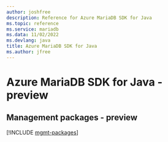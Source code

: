 ```yaml
---
author: joshfree
description: Reference for Azure MariaDB SDK for Java
ms.topic: reference
ms.service: mariadb
ms.data: 11/02/2022
ms.devlang: java
title: Azure MariaDB SDK for Java
ms.author: jfree
---
```

# Azure MariaDB SDK for Java - preview

## Management packages - preview
[!INCLUDE [mgmt-packages](mariadb-mgmt-index.md)]